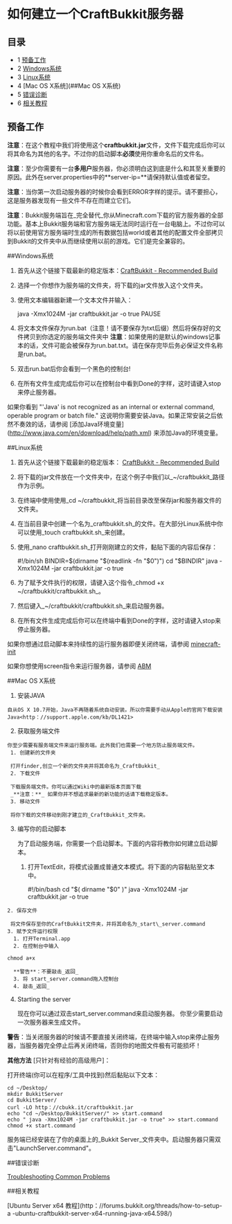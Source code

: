 # 如何建立一个CraftBukkit服务器

## 目录

  * 1 [预备工作](##预备工作)
  * 2 [Windows系统](##Windows系统)
  * 3 [Linux系统](##Linux系统)
  * 4 [Mac OS X系统](##Mac OS X系统)
  * 5 [错误诊断](##错误诊断)
  * 6 [相关教程](##相关教程)

## 预备工作

**注意**：在这个教程中我们将使用这个**craftbukkit.jar**文件，文件下载完成后你可以将其命名为其他的名字。不过你的启动脚本**必须**使用你重命名后的文件名。

**注意**：至少你需要有一台**多用户**服务器，你必须明白这到底是什么和其至关重要的原因。此外在server.properties中的**server-ip=**请保持默认值或者留空。

**注意**：当你第一次启动服务器的时候你会看到ERROR字样的提示。请不要担心，这是服务器发现有一些文件不存在而建立它们。

**注意**：Bukkit服务端旨在_完全替代_你从Minecraft.com下载的官方服务器的全部功能。基本上Bukkit服务端和官方服务端无法同时运行在一台电脑上。不过你可以将以前使用官方服务端时生成的所有数据包括world或者其他的配置文件全部拷贝到Bukkit的文件夹中从而继续使用以前的游戏。它们是完全兼容的。

##Windows系统

   1. 首先从这个链接下载最新的稳定版本：[CraftBukkit - Recommended Build](http://dl.bukkit.org/latest-rb/craftbukkit.jar)
   
   2. 选择一个你想作为服务端的文件夹，将下载的jar文件放入这个文件夹。
   
   3. 使用文本编辑器新建一个文本文件并输入：


    	java -Xmx1024M -jar craftbukkit.jar -o true
    	PAUSE


   4. 将文本文件保存为run.bat（注意！请不要保存为txt后缀）然后将保存好的文件拷贝到你选定的服务端文件夹中 **注意**：如果使用的是默认的windows记事本的话，文件可能会被保存为run.bat.txt。请在保存完毕后务必保证文件名称是run.bat。
   
   5. 双击run.bat后你会看到一个黑色的控制台!
   
   6. 在所有文件生成完成后你可以在控制台中看到Done的字样，这时请键入stop来停止服务器。

   如果你看到 "'Java' is not recognized as an internal or external command, operable program or batch file." 这说明你需要安装Java。如果正常安装之后依然不奏效的话，请参阅 [添加Java环境变量] (http://www.java.com/en/download/help/path.xml) 来添加Java的环境变量。

##Linux系统

   1. 首先从这个链接下载最新的稳定版本： [CraftBukkit - Recommended Build](http://dl.bukkit.org/latest-rb/craftbukkit.jar)
   
   2. 将下载的jar文件放在一个文件夹中，在这个例子中我们以_~/craftbukkit_路径作为示例。
   
   3. 在终端中使用使用_cd ~/craftbukkit_将当前目录改至保存jar和服务器文件的文件夹。
   
   4. 在当前目录中创建一个名为_craftbukkit.sh_的文件。在大部分Linux系统中你可以使用_touch craftbukkit.sh_来创建。
   
   5. 使用_nano craftbukkit.sh_打开刚刚建立的文件，黏贴下面的内容后保存：

		#!/bin/sh
		BINDIR=$(dirname "$(readlink -fn "$0")")
		cd "$BINDIR"
		java -Xmx1024M -jar craftbukkit.jar -o true


   6. 为了赋予文件执行的权限，请键入这个指令_chmod +x ~/craftbukkit/craftbukkit.sh_。

   7. 然后键入_~/craftbukkit/craftbukkit.sh_来启动服务器。

   8. 在所有文件生成完成后你可以在终端中看到Done的字样，这时请键入stop来停止服务器。

   如果你想通过启动脚本来持续性的运行服务器即便关闭终端，请参阅 [minecraft-init](https://github.com/Ahtenus/minecraft-init)

   如果你想使用screen指令来运行服务器，请参阅 [ABM](http://dev.bukkit.org/server-mods/ascii-bukkit-menu/)

##Mac OS X系统

   1. 安装JAVA

    自从OS X 10.7开始，Java不再随着系统自动安装。所以你需要手动从Apple的官网下载安装Java<http：//support.apple.com/kb/DL1421>
   2. 获取服务端文件

    你至少需要有服务端文件来运行服务端。此外我们也需要一个地方防止服务端文件。
     1. 创建新的文件夹

     打开finder,创立一个新的文件夹并将其命名为_CraftBukkit_
     2. 下载文件

     下载服务端文件。你可以通过Wiki中的最新版本页面下载
     _**注意：**_ 如果你并不想追求最新的新功能的话请下载稳定版本。
     3. 移动文件

     将你下载的文件移动到刚才建立的_CraftBukkit_文件夹。
  3. 编写你的启动脚本

     为了启动服务端，你需要一个启动脚本。下面的内容将教你如何建立启动脚本。
     1. 打开TextEdit，将模式设置成普通文本模式。将下面的内容黏贴至文本中。

		#!/bin/bash
		cd "$( dirname "$0" )"
		java -Xmx1024M -jar craftbukkit.jar -o true

    2. 保存文件

     将文件保存至你的CraftBukkit文件夹，并将其命名为_start\_server.command
    3. 赋予文件运行权限
      1. 打开Terminal.app
      2. 在控制台中输入

	chmod a+x
	
	  **警告**：不要敲击_返回_
      3. 将 start_server.command拖入控制台
      4. 敲击_返回_
  4. Starting the server

     现在你可以通过双击start_server.command来启动服务器。
	 你至少需要启动一次服务器来生成文件。


**警告**：当关闭服务器的时候请不要直接关闭终端，在终端中输入stop来停止服务器，当服务器完全停止后再关闭终端，否则你的地图文件极有可能损坏！

**其他方法** [只针对有经验的高级用户]：

打开终端(你可以在程序/工具中找到)然后黏贴以下文本：

	cd ~/Desktop/
	mkdir BukkitServer
	cd BukkitServer/
	curl -LO http：//cbukk.it/craftbukkit.jar
	echo "cd ~/Desktop/BukkitServer/" >> start.command
	echo " java -Xmx1024M -jar craftbukkit.jar -o true" >> start.command
	chmod +x start.command


服务端已经安装在了你的桌面上的_Bukkit Server_文件夹中。启动服务器只需双击"LaunchServer.command"。

##错误诊断

[Troubleshooting Common Problems](/Troubleshooting_Common_Problems)

##相关教程

[Ubuntu Server x64 教程](http：//forums.bukkit.org/threads/how-to-setup-a
-ubuntu-craftbukkit-server-x64-running-java-x64.598/)
